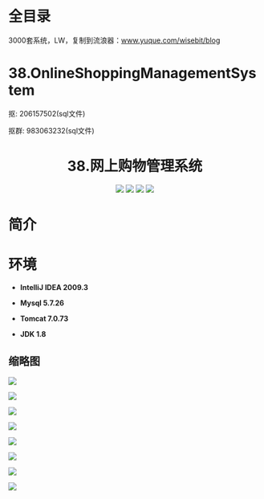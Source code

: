 # 全目录

3000套系统，LW，复制到流浪器：www.yuque.com/wisebit/blog
# 38.OnlineShoppingManagementSystem

<p>抠: 206157502(sql文件)</p>
<p>抠群: 983063232(sql文件)</p>

<p><h1 align="center">38.网上购物管理系统</h1></p>

<p align="center">
	<img src="https://img.shields.io/badge/jdk-1.8-orange.svg"/>
    <img src="https://img.shields.io/badge/servlet-5.x-lightgrey.svg"/>
    <img src="https://img.shields.io/badge/jsp-3.x-blue.svg"/>
    <img src="https://img.shields.io/badge/jdbc-3.x-blue.svg"/>
</p>

# 简介
>

# 环境

- <b>IntelliJ IDEA 2009.3</b>

- <b>Mysql 5.7.26</b>

- <b>Tomcat 7.0.73</b>

- <b>JDK 1.8</b>


## 缩略图

![](https://bitwise.oss-cn-heyuan.aliyuncs.com/2024/9/10/be08fb1e-4101-489d-846a-0954caa58d18.png)

![](https://bitwise.oss-cn-heyuan.aliyuncs.com/2024/9/10/53043f88-8370-4c61-b991-fdbca8b0367f.png)

![](https://bitwise.oss-cn-heyuan.aliyuncs.com/2024/9/10/9453197b-8ff2-4fa8-81d8-4f8b8b92d05b.png)

![](https://bitwise.oss-cn-heyuan.aliyuncs.com/2024/9/10/61faf9de-82eb-4662-8e68-ae41c774c9cb.png)

![](https://bitwise.oss-cn-heyuan.aliyuncs.com/2024/9/10/10be7acb-47a0-4661-b611-16903225395b.png)

![](https://bitwise.oss-cn-heyuan.aliyuncs.com/2024/9/10/b3962d4d-9bd9-444b-86b1-91e05736ed44.png)

![](https://bitwise.oss-cn-heyuan.aliyuncs.com/2024/9/10/cb61d11a-8084-4376-b7f0-5651dffd3580.png)

![](https://bitwise.oss-cn-heyuan.aliyuncs.com/2024/9/10/fa2db64d-4259-4738-8858-b1dc0e114f8b.png)

